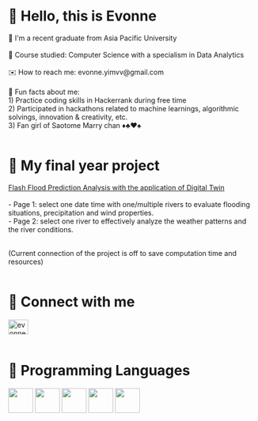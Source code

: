 <h1 align="left">👋 Hello, this is Evonne</h1>
🏫 I'm a recent graduate from Asia Pacific University<br><br>
📖 Course studied: Computer Science with a specialism in Data Analytics<br><br>
✉️ How to reach me: evonne.yimvv@gmail.com<br><br>
🎊 Fun facts about me: <br>
1) Practice coding skills in Hackerrank during free time<br>
2) Participated in hackathons related to machine learnings, algorithmic solvings, innovation & creativity, etc.<br>
3) Fan girl of Saotome Marry chan ♦️♣️♥️♠️ <br>
<br>
<h1 align="left">🔭 My final year project </h1>
<a href="https://app.powerbi.com/view?r=eyJrIjoiNmIyZTM3OTctYjc4OC00Y2Q5LTk2ZTktYTVjYWE3ODdiM2FjIiwidCI6IjBmZWQwM2EzLTQwMmQtNDYzMy1hOGNkLThiMzA4ODIyMjUzZSIsImMiOjEwfQ%3D%3D">Flash Flood Prediction Analysis with the application of Digital Twin</a><br><br>
- Page 1: select one date time with one/multiple rivers to evaluate flooding situations, precipitation and wind properties. <br>
- Page 2: select one river to effectively analyze the weather patterns and the river conditions. <br><br>

(Current connection of the project is off to save computation time and resources) <br><br>

<h1 align="left">🔗 Connect with me</h1>
<a href="http://www.linkedin.com/in/evonne-yim-vee-vern" target="blank"><img src="https://raw.githubusercontent.com/rahuldkjain/github-profile-readme-generator/master/src/images/icons/Social/linked-in-alt.svg" alt="evonneyim" height="30" width="40" /></a><br><br>

<h1 align="left">🔧 Programming Languages</h1>
<p align="left"> 
<a><img src="https://user-images.githubusercontent.com/25181517/183423507-c056a6f9-1ba8-4312-a350-19bcbc5a8697.png" height="50" width="50" /></a>
<a><img src= "https://camo.githubusercontent.com/fb918e17ceefa82b79b0432ebd0b5d2ac3438eedfc84f50f5d94fc036354c7ae/68747470733a2f2f75706c6f61642e77696b696d656469612e6f72672f77696b6970656469612f636f6d6d6f6e732f7468756d622f312f31622f525f6c6f676f2e7376672f3235363070782d525f6c6f676f2e7376672e706e67" height="50" width="50" /></a>
<a><img src= "https://user-images.githubusercontent.com/25181517/192106073-90fffafe-3562-4ff9-a37e-c77a2da0ff58.png" height="50" width="50" /></a>
<a><img src="https://user-images.githubusercontent.com/25181517/117201156-9a724800-adec-11eb-9a9d-3cd0f67da4bc.png" height="50" width="50" /></a>
<a><img src="https://user-images.githubusercontent.com/25181517/183896128-ec99105a-ec1a-4d85-b08b-1aa1620b2046.png" height="50" width="50" /></a>
</p>





